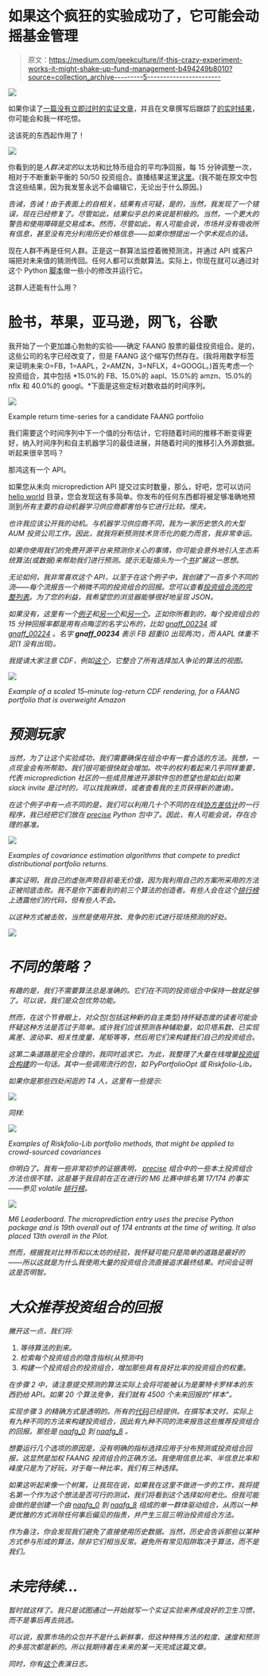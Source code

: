 # 如果这个疯狂的实验成功了，它可能会动摇基金管理

> 原文：<https://medium.com/geekculture/if-this-crazy-experiment-works-it-might-shake-up-fund-management-b494249b8010?source=collection_archive---------5----------------------->

![](img/e8ddb47f1b791c7cb6eb01af6d83eccd.png)

如果你读了[一篇没有立即过时的实证文章](/geekculture/an-empirical-article-that-wasnt-immediately-stale-720abfb4678f)，并且在文章撰写后跟踪了[的实时结果](https://www.microprediction.org/stream_dashboard.html?stream=c2_daily_info_minus_rebalanced_50)，你可能会和我一样吃惊。

这该死的东西起作用了！

![](img/2b22fd58d9f92c5d803ffd5b8380a007.png)

你看到的是*人群决定的*以太坊和比特币组合的平均净回报，每 15 分钟调整一次，相对于不断重新平衡的 50/50 投资组合。直播结果这里[这里](https://www.microprediction.org/stream_dashboard.html?stream=c2_daily_info_minus_rebalanced_50)。(我不能在原文中包含这些结果，因为我发誓永远不会编辑它，无论出于什么原因。)

*告诫，告诫！由于表面上的自相关，结果有点可疑，是的，当然，我发现了一个错误，现在已经修复了。尽管如此，结果似乎总的来说是积极的。当然，一个更大的警告和使用障碍是交易成本。然而，尽管如此，有人可能会说，市场并没有吸收所有信息，甚至没有充分利用历史价格信息——如果你想提出一个学术观点的话。*

现在人群不再是任何人群。正是这一群算法监控着微预测流，并通过 API 或客户端把对未来值的猜测传回。任何人都可以贡献算法。实际上，你现在就可以通过对这个 Python [脚本](https://github.com/microprediction/microprediction/blob/master/crawler_skater_examples/datable_llama.py)做一些小的修改并运行它。

这群人还能有什么用？

# 脸书，苹果，亚马逊，网飞，谷歌

我开始了一个更加雄心勃勃的实验——确定 FAANG 股票的最佳投资组合。是的，这些公司的名字已经改变了，但是 FAANG 这个缩写仍然存在。(我将用数字标签来证明未来:0=FB，1=AAPL，2=AMZN，3=NFLX，4=GOOGL。)首先考虑一个投资组合，其中包括 *15.0%的 FB、15.0%的 aapl、15.0%的 amzn、15.0%的 nflx 和 40.0%的 googl。*下面是这些定标对数收益的时间序列。

![](img/479f668ef351c6296ed623fe13970bb4.png)

Example return time-series for a candidate FAANG portfolio

我们需要这个时间序列中下一个值的分布估计，它将随着时间的推移不断变得更好，纳入时间序列和自主机器学习的最佳进展，并随着时间的推移引入外源数据。听起来很辛苦吗？

那鸿这有一个 API。

如果您从未向 microprediction API 提交过实时数量，那么，好吧，您可以访问 [hello world](https://github.com/microprediction/microprediction/tree/master/hello_world) 目录，您会发现这有多简单。你发布的任何东西都将被足够准确地预测到*所有主要的自动机器学习供应商都害怕与它进行比较*[](https://www.microprediction.com/blog/datarobot)*。懦夫。*

*也许我应该公开我的动机。与机器学习供应商不同，我为一家历史悠久的大型 AUM 投资公司工作。因此，就我将新预测技术货币化的能力而言，我非常幸运。*

*如果你使用我们的免费开源平台来预测你关心的事情，你可能会意外地引入生态系统算法(或数据)来帮助我们进行预测。提示无耻插头为一个[书](https://mitpress.mit.edu/books/microprediction)扩展这一思想。*

*无论如何，我非常喜欢这个 API，以至于在这个例子中，我创建了一百多个不同的流——每个流报告一个稍微不同的投资组合的回报。您可以查看[投资组合流的完整列表](https://raw.githubusercontent.com/microprediction/microprediction/master/stream_examples_faang/stream_list.json)。为了您的利益，我希望您的浏览器能够很好地呈现 JSON。*

*如果没有，这里有一个[例子](https://www.microprediction.org/stream_dashboard.html?stream=gnaaf_00000)和[另一个](https://www.microprediction.org/stream_dashboard.html?stream=gnaaf_00024)和[另一个](https://www.microprediction.org/stream_dashboard.html?stream=gnaaf_12224)。正如你所看到的，每个投资组合的 15 分钟回报率都是用有点晦涩的名字公布的，比如 [gnaff_00234](https://www.microprediction.org/stream_dashboard.html?stream=gnaaf_00234) 或 [gnaff_00224](https://www.microprediction.org/stream_dashboard.html?stream=gnaaf_00224) 。名字 **gnaff_00234** 表示 FB 超重(0 出现两次)，而 AAPL 体重不足(1 没有出现)。*

*我提请大家注意 CDF，例如[这个](https://www.microprediction.org/stream_dashboard.html?stream=gnaaf_12224&horizon=3555)，它整合了所有选择加入争论的算法的视图。*

*![](img/b8d34019813bae20272c3c89216b6436.png)*

*Example of a scaled 15–minute log-return CDF rendering, for a FAANG portfolio that is overweight Amazon*

# *预测玩家*

*当然，为了让这个实验成功，我们需要确保在组合中有一套合适的方法。我想，一点现金会有所帮助，我们很可能很快就会增加。吹牛的权利看起来几乎同样重要，代表 microprediction 社区的一些成员推进开源软件包的愿望也是如此(如果 slack invite 是过时的，可以找我麻烦，或者查看我的主页获得新的邀请)。*

*在这个例子中有一点不同的是，我们可以利用几十个不同的在线[协方差估计](https://github.com/microprediction/precise/blob/main/LISTING_OF_COV_SKATERS.md)的一行程序，我已经把它们放在 [precise](https://github.com/microprediction/precise) Python 包中了。因此，有人可能会说，存在合理的基准。*

*![](img/74cfb06dc1800e6ad9071666e0703309.png)*

*Examples of covariance estimation algorithms that compete to predict distributional portfolio returns.*

*事实证明，我自己的虚张声势目前毫无价值，因为我利用自己的方案所采用的方法正被彻底击败。我不是你下面看到的前三个算法的创造者。有些人会在这个[排行榜](https://www.microprediction.org/leaderboard.html)上透露他们的代码，但有些人不会。*

*以这种方式被击败，当然是使用开放、竞争的形式进行现场预测的好处。*

*![](img/98a305af968e2a7f4db52ccaf3508ae8.png)*

# *不同的策略？*

*有趣的是，我们不需要算法总是准确的。它们在不同的投资组合中保持一致就足够了。可以说，我们是众包优势功能。*

*然而，在这个节骨眼上，对众包(包括这种新的自主类型)持怀疑态度的读者可能会怀疑这种方法是否过于简单。或许我们应该预测各种辅助量，如贝塔系数、已实现离差、波动率、相关性度量、尾矩等等，然后用它们来构建我们自己的投资组合。*

*这第二条道路是完全合理的，我同时追求它。为此，我整理了大量在线增量[投资组合构建](https://github.com/microprediction/precise/blob/main/LISTING_OF_MANAGERS.md)的一句话。其中一些调用流行的包，如 PyPortfolioOpt 或 Riskfolio-Lib。*

*如果你是那些四处闲逛的 T4 人，这里有一些提示:*

*![](img/6bdfeb410ace3484913b5e054c383551.png)*

*同样:*

*![](img/51dcb9f79827232d07c72ce82c380cec.png)*

*Examples of Riskfolio-Lib portfolio methods, that might be applied to crowd-sourced covariances*

*你明白了。我有一些非常初步的证据表明， [precise](https://github.com/microprediction/precise) 组合中的一些本土投资组合方法也很不错，这是基于我目前在正在进行的 M6 比赛中排名第 17/174 的事实——参见 volatile [排行榜](https://m6competition.com/Leaderboard)。*

*![](img/a4a80adee916b71af9c9ba8121e2f709.png)*

*M6 Leaderboard. The microprediction entry uses the precise Python package and is 19th overall out of 174 entrants at the time of writing. It also placed 13th overall in the Pilot.*

*然而，根据我对比特币和以太坊的经验，我怀疑可能只是简单的道路是最好的——所以这就是为什么我使用大量的投资组合流直接追求最终结果。时间会证明这是否明智。*

# *大众推荐投资组合的回报*

*撇开这一点，我们将:*

1.  *等待算法的到来。*
2.  *检索每个投资组合的隐含指标(从预测中)*
3.  *构建一个投资组合的投资组合，增加那些具有良好比率的投资组合的权重。*

*在步骤 2 中，请注意提交预测的算法实际上会将可能被认为是蒙特卡罗样本的东西扔给 API。如果 20 个算法竞争，我们就有 4500 个未来回报的“样本”。*

*实现步骤 3 的精确方式是透明的。所有的[代码](https://github.com/microprediction/microprediction/tree/master/stream_examples_faang)已经提供。在撰写本文时，实际上有九种不同的方法来构建投资组合，因此有九种不同的流来报告这些推荐投资组合的回报。那些是 [naafg_0](https://www.microprediction.org/stream_dashboard.html?stream=naafg_0) 到 [naafg_8](https://www.microprediction.org/stream_dashboard.html?stream=naafg_8) 。*

*想要运行几个选项的原因是，没有明确的指标选择应用于分布预测或投资组合回报，这显然是加权 FAANG 投资组合的正确方法。我使用信息比率、半信息比率和峰度只是为了好玩，对于每一种比率，我们有三种选择。*

*如果这听起来像一个树篱，让我现在说，如果我在这里不做进一步的工作，我将提名第一个作为这个想法是否可行的测试，我们将看到这个选择如何老化。但我可能会做的是创建一个由 [naafg_0](https://www.microprediction.org/stream_dashboard.html?stream=naafg_0) 到 [naafg_8](https://www.microprediction.org/stream_dashboard.html?stream=naafg_8) 组成的单一群体驱动组合，从而以一种更优雅的方式消除任何事后偏见的指责，并产生三层三明治投资组合方法。*

*作为备注，你会发现我们避免了直接使用历史数据。当然，历史会告诉那些以某种方式参与形成的算法，除非它们相当反常。避免所有常见陷阱取决于算法，而不是我们。*

# *未完待续…*

*暂时就这样了。我只是试图通过一开始就写一个实证实验来养成良好的卫生习惯，而不是事后再去挑选。*

*可以说，股票市场的众包并不是什么新鲜事，但这种特殊方法的粒度、速度和预测的多层次都是新的。所以我期待着在未来的某一天完成这篇文章。*

*同时，你有[这个](https://www.microprediction.org/stream_dashboard.html?stream=daily_naafg_0)表演日志。*